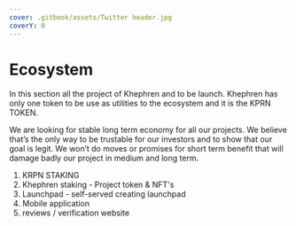 ```yaml
---
cover: .gitbook/assets/Twitter header.jpg
coverY: 0
---
```


# Ecosystem

In this section all the project of Khephren and to be launch. Khephren has only one token to be use as utilities to the ecosystem and it is the KPRN TOKEN.&#x20;

We are looking for stable long term economy for all our projects. We believe that’s the only way to be trustable for our investors and to show that our goal is legit. We won’t do moves or promises for short term benefit that will damage badly our project in medium and long term.





1. KRPN STAKING
2. Khephren staking - Project token & NFT's
3. Launchpad - self-served creating launchpad
4. Mobile application
5. reviews / verification website





